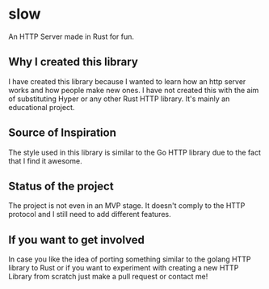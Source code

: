# slow
An HTTP Server made in Rust for fun.
## Why I created this library
I have created this library because I wanted to learn how an http server works and how people make new ones. I have not created this with the aim of substituting Hyper or any other Rust HTTP library. It's mainly an educational project.
## Source of Inspiration
The style used in this library is similar to the Go HTTP library due to the fact that I find it awesome.
## Status of the project
The project is not even in an MVP stage. It doesn't comply to the HTTP protocol and I still need to add different features.
## If you want to get involved
In case you like the idea of porting something similar to the golang HTTP library to Rust or if you want to experiment with creating a new HTTP Library from scratch just make a pull request or contact me! 
